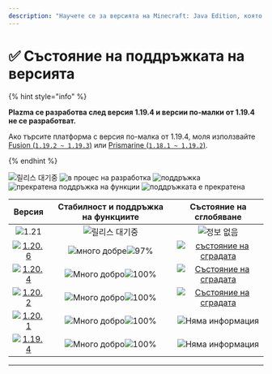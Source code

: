 ```yaml
---
description: "Научете се за версията на Minecraft: Java Edition, която се поддържа от Plazma."
---
```


# ✅ Състояние на поддръжката на версията

{% hint style="info" %}

**Plazma се разработва след версия 1.19.4 и версии по-малки от 1.19.4 не се разработват.**

Ако търсите платформа с версия по-малка от 1.19.4, моля използвайте [Fusion (`1.19.2 ~ 1.19.3`)](https://github.com/RuinedTechnologyUnify/Fusion) или [Prismarine (`1.18.1 ~ 1.19.2`)](https://github.com/PrismarineTeam/Prismarine).

{% endhint %}

[wtr]: https://badge.plazmamc.org/0/릴리스%20대기중
[idv]: <https://badge.plazmamc.org/1/в процес на разработка>
[atv]: https://badge.plazmamc.org/2/поддръжка
[fse]: <https://badge.plazmamc.org/6/прекратена поддръжка на функции>
[eol]: <https://badge.plazmamc.org/4/поддръжката е прекратена>
[ukn]: <https://badge.plazmamc.org/0/Няма информация>
[vgd]: <https://badge.plazmamc.org/1/Много добро>
[mid]: https://badge.plazmamc.org/6/нормално
[100]: https://badge.plazmamc.org/percent/100

![릴리스 대기중][wtr] ![в процес на разработка][idv] ![поддръжка][atv] ![прекратена поддръжка на функции][fse] ![поддръжката е прекратена][eol]

|                                       Версия                                      |                Стабилност и поддръжка на функциите               |                                             Състояние на сглобяване                                            |
| :-------------------------------------------------------------------------------: | :--------------------------------------------------------------: | :------------------------------------------------------------------------------------------------------------: |
|                     ![1.21](https://badge.plazmamc.org/0/1.21)                    |                          ![릴리스 대기중][wtr]                         |                                                  ![정보 없음](ukn)                                                 |
| [![1.20.6](https://badge.plazmamc.org/2/1.20.6)](https://git.plazmamc.org/1.20.6) | ![много добре][vgd]![97%](https://badge.plazmamc.org/percent/97) | [![състояние на сградата](https://build.plazmamc.org/1.20.6)](https://build.plazmamc.org/1.20.6?redirect=true) |
| [![1.20.4](https://badge.plazmamc.org/6/1.20.4)](https://git.plazmamc.org/1.20.4) |                  ![Много добро][vgd]![100%][100]                 | [![Състояние на сградата](https://build.plazmamc.org/1.20.4)](https://build.plazmamc.org/1.20.4?redirect=true) |
| [![1.20.2](https://badge.plazmamc.org/4/1.20.2)](https://git.plazmamc.org/1.20.2) |                  ![Много добро][vgd]![100%][100]                 | [![Състояние на сградата](https://build.plazmamc.org/1.20.2)](https://build.plazmamc.org/1.20.2?redirect=true) |
| [![1.20.1](https://badge.plazmamc.org/4/1.20.1)](https://git.plazmamc.org/1.20.1) |                  ![Много добро][vgd]![100%][100]                 |                                             ![Няма информация][ukn]                                            |
| [![1.19.4](https://badge.plazmamc.org/4/1.19.4)](https://git.plazmamc.org/1.19.4) |                  ![Много добро][vgd]![100%][100]                 |                                             ![Няма информация][ukn]                                            |

***
